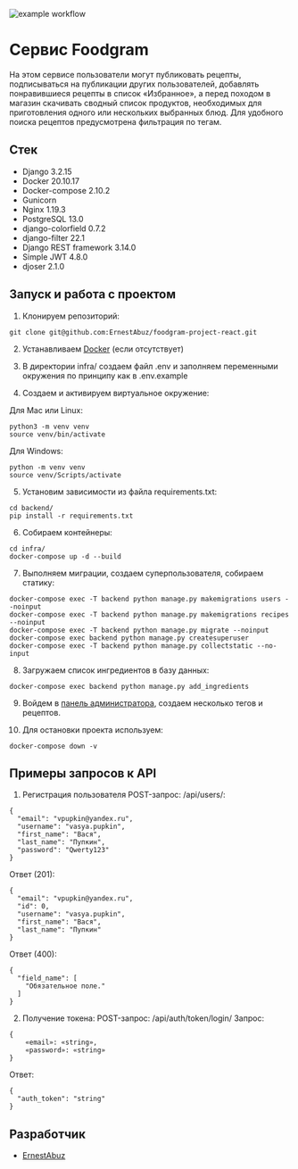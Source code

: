 ![example workflow](https://github.com/ErnestAbuz/foodgram-project-react/actions/workflows/main.yml/badge.svg)
# Cервис Foodgram
На этом сервисе пользователи могут публиковать рецепты, подписываться на публикации других пользователей, добавлять понравившиеся рецепты в список «Избранное», а перед походом в магазин скачивать сводный список продуктов, необходимых для приготовления одного или нескольких выбранных блюд. Для удобного поиска рецептов предусмотрена фильтрация по тегам.

## Стек
- Django 3.2.15
- Docker 20.10.17
- Docker-compose 2.10.2
- Gunicorn
- Nginx 1.19.3
- PostgreSQL 13.0
- django-colorfield 0.7.2
- django-filter 22.1
- Django REST framework 3.14.0
- Simple JWT 4.8.0
- djoser 2.1.0

## Запуск и работа с проектом

1. Клонируем репозиторий:
```
git clone git@github.com:ErnestAbuz/foodgram-project-react.git
```

2. Устанавливаем [Docker](https://docs.docker.com/engine/install/) (если отсутствует)

3. В директории infra/ создаем файл .env и заполняем переменными окружения по принципу как в .env.example

4. Cоздаем и активируем виртуальное окружение:

Для Mac или Linux:
```
python3 -m venv venv
source venv/bin/activate
```
Для Windows:
```
python -m venv venv
source venv/Scripts/activate
```

5. Установим зависимости из файла requirements.txt:
```
cd backend/
pip install -r requirements.txt
```

6. Собираем контейнеры:
```
cd infra/
docker-compose up -d --build
```

7. Выполняем миграции, создаем суперпользователя, собираем статику:
```
docker-compose exec -T backend python manage.py makemigrations users --noinput
docker-compose exec -T backend python manage.py makemigrations recipes --noinput
docker-compose exec -T backend python manage.py migrate --noinput
docker-compose exec backend python manage.py createsuperuser
docker-compose exec -T backend python manage.py collectstatic --no-input
```

8. Загружаем список ингредиентов в базу данных:
```
docker-compose exec backend python manage.py add_ingredients
```

9. Войдем в [панель администратора](http://localhost/admin/), создаем несколько тегов и рецептов.

10. Для остановки проекта используем:
```
docker-compose down -v 
```

## Примеры запросов к API

1. Регистрация пользователя
POST-запрос: /api/users/:
```
{
  "email": "vpupkin@yandex.ru",
  "username": "vasya.pupkin",
  "first_name": "Вася",
  "last_name": "Пупкин",
  "password": "Qwerty123"
}
```
Ответ (201):
```
{
  "email": "vpupkin@yandex.ru",
  "id": 0,
  "username": "vasya.pupkin",
  "first_name": "Вася",
  "last_name": "Пупкин"
}
```
Ответ (400):
```
{
  "field_name": [
    "Обязательное поле."
  ]
}
```
2. Получение токена:
POST-запрос: /api/auth/token/login/
Запрос:
```
{
    «email»: «string»,
    «password»: «string»
}
```
Ответ:
```
{
  "auth_token": "string"
}
```

## Разработчик
* [ErnestAbuz](https://github.com/ErnestAbuz)